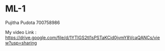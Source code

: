 # ML-1
Pujitha Pudota
700758986

My video Link : https://drive.google.com/file/d/1YTIGS2tI1sPSTaKCid0jvmY8VcaQANCs/view?usp=sharing
